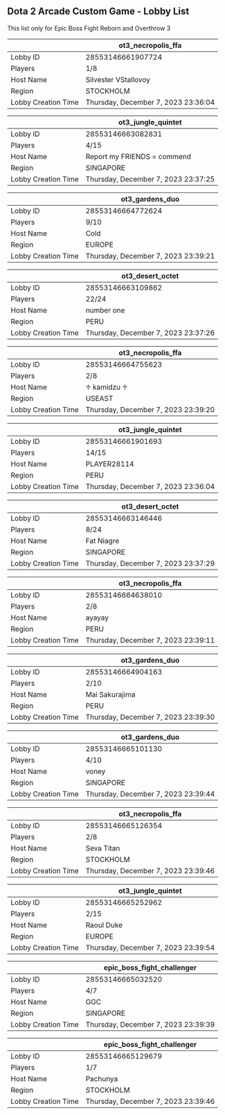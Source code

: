 ## Dota 2 Arcade Custom Game - Lobby List

This list only for Epic Boss Fight Reborn and Overthrow 3

|  | ot3_necropolis_ffa |
| ------ | ------ |
| Lobby ID | 28553146661907724 |
| Players | 1/8 |
| Host Name | Silvester VStallovoy |
| Region | STOCKHOLM |
| Lobby Creation Time | Thursday, December 7, 2023 23:36:04 |


|  | ot3_jungle_quintet |
| ------ | ------ |
| Lobby ID | 28553146663082831 |
| Players | 4/15 |
| Host Name | Report my FRIENDS = commend |
| Region | SINGAPORE |
| Lobby Creation Time | Thursday, December 7, 2023 23:37:25 |


|  | ot3_gardens_duo |
| ------ | ------ |
| Lobby ID | 28553146664772624 |
| Players | 9/10 |
| Host Name | Cold |
| Region | EUROPE |
| Lobby Creation Time | Thursday, December 7, 2023 23:39:21 |


|  | ot3_desert_octet |
| ------ | ------ |
| Lobby ID | 28553146663109862 |
| Players | 22/24 |
| Host Name | number one |
| Region | PERU |
| Lobby Creation Time | Thursday, December 7, 2023 23:37:26 |


|  | ot3_necropolis_ffa |
| ------ | ------ |
| Lobby ID | 28553146664755623 |
| Players | 2/8 |
| Host Name | ♱ kamidzu ♱ |
| Region | USEAST |
| Lobby Creation Time | Thursday, December 7, 2023 23:39:20 |


|  | ot3_jungle_quintet |
| ------ | ------ |
| Lobby ID | 28553146661901693 |
| Players | 14/15 |
| Host Name | PLAYER28114 |
| Region | PERU |
| Lobby Creation Time | Thursday, December 7, 2023 23:36:04 |


|  | ot3_desert_octet |
| ------ | ------ |
| Lobby ID | 28553146663146446 |
| Players | 8/24 |
| Host Name | Fat Niagre |
| Region | SINGAPORE |
| Lobby Creation Time | Thursday, December 7, 2023 23:37:29 |


|  | ot3_necropolis_ffa |
| ------ | ------ |
| Lobby ID | 28553146664638010 |
| Players | 2/8 |
| Host Name | ayayay |
| Region | PERU |
| Lobby Creation Time | Thursday, December 7, 2023 23:39:11 |


|  | ot3_gardens_duo |
| ------ | ------ |
| Lobby ID | 28553146664904163 |
| Players | 2/10 |
| Host Name | Mai Sakurajima |
| Region | PERU |
| Lobby Creation Time | Thursday, December 7, 2023 23:39:30 |


|  | ot3_gardens_duo |
| ------ | ------ |
| Lobby ID | 28553146665101130 |
| Players | 4/10 |
| Host Name | voney |
| Region | SINGAPORE |
| Lobby Creation Time | Thursday, December 7, 2023 23:39:44 |


|  | ot3_necropolis_ffa |
| ------ | ------ |
| Lobby ID | 28553146665126354 |
| Players | 2/8 |
| Host Name | Seva Titan |
| Region | STOCKHOLM |
| Lobby Creation Time | Thursday, December 7, 2023 23:39:46 |


|  | ot3_jungle_quintet |
| ------ | ------ |
| Lobby ID | 28553146665252962 |
| Players | 2/15 |
| Host Name | Raoul Duke |
| Region | EUROPE |
| Lobby Creation Time | Thursday, December 7, 2023 23:39:54 |


|  | epic_boss_fight_challenger |
| ------ | ------ |
| Lobby ID | 28553146665032520 |
| Players | 4/7 |
| Host Name | GGC |
| Region | SINGAPORE |
| Lobby Creation Time | Thursday, December 7, 2023 23:39:39 |


|  | epic_boss_fight_challenger |
| ------ | ------ |
| Lobby ID | 28553146665129679 |
| Players | 1/7 |
| Host Name | Pachunya |
| Region | STOCKHOLM |
| Lobby Creation Time | Thursday, December 7, 2023 23:39:46 |


